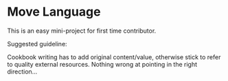 # Move Language

This is an easy mini-project for first time contributor.

Suggested guideline:

Cookbook writing has to add original content/value, otherwise stick to refer to quality external resources. Nothing wrong at pointing in the right direction...
